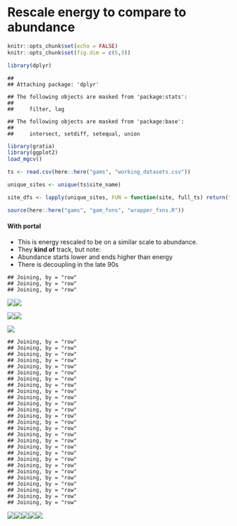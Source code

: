Rescale energy to compare to abundance
================

``` r
knitr::opts_chunk$set(echo = FALSE)
knitr::opts_chunk$set(fig.dim = c(5,3))

library(dplyr)
```

    ## 
    ## Attaching package: 'dplyr'

    ## The following objects are masked from 'package:stats':
    ## 
    ##     filter, lag

    ## The following objects are masked from 'package:base':
    ## 
    ##     intersect, setdiff, setequal, union

``` r
library(gratia)
library(ggplot2)
load_mgcv()

ts <- read.csv(here::here("gams", "working_datasets.csv"))

unique_sites <- unique(ts$site_name)

site_dfs <- lapply(unique_sites, FUN = function(site, full_ts) return(filter(full_ts, site_name == site)), full_ts = ts)

source(here::here("gams", "gam_fxns", "wrapper_fxns.R"))
```

#### With portal

  - This is energy rescaled to be on a similar scale to abundance.
  - They **kind of** track, but note:
  - Abundance starts lower and ends higher than energy
  - There is decoupling in the late 90s

<!-- end list -->

    ## Joining, by = "row"
    ## Joining, by = "row"
    ## Joining, by = "row"

![](compare_energy_files/figure-gfm/unnamed-chunk-2-1.png)<!-- -->![](compare_energy_files/figure-gfm/unnamed-chunk-2-2.png)<!-- -->

![](compare_energy_files/figure-gfm/unnamed-chunk-3-1.png)<!-- -->![](compare_energy_files/figure-gfm/unnamed-chunk-3-2.png)<!-- -->

![](compare_energy_files/figure-gfm/unnamed-chunk-4-1.png)<!-- -->

    ## Joining, by = "row"
    ## Joining, by = "row"
    ## Joining, by = "row"
    ## Joining, by = "row"
    ## Joining, by = "row"
    ## Joining, by = "row"
    ## Joining, by = "row"
    ## Joining, by = "row"
    ## Joining, by = "row"
    ## Joining, by = "row"
    ## Joining, by = "row"
    ## Joining, by = "row"
    ## Joining, by = "row"
    ## Joining, by = "row"
    ## Joining, by = "row"
    ## Joining, by = "row"
    ## Joining, by = "row"
    ## Joining, by = "row"
    ## Joining, by = "row"
    ## Joining, by = "row"
    ## Joining, by = "row"
    ## Joining, by = "row"
    ## Joining, by = "row"
    ## Joining, by = "row"
    ## Joining, by = "row"
    ## Joining, by = "row"
    ## Joining, by = "row"

![](compare_energy_files/figure-gfm/unnamed-chunk-6-1.png)<!-- -->![](compare_energy_files/figure-gfm/unnamed-chunk-6-2.png)<!-- -->![](compare_energy_files/figure-gfm/unnamed-chunk-6-3.png)<!-- -->![](compare_energy_files/figure-gfm/unnamed-chunk-6-4.png)<!-- -->![](compare_energy_files/figure-gfm/unnamed-chunk-6-5.png)<!-- -->

